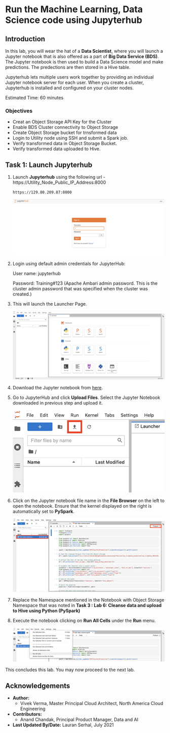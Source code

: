 # Run the Machine Learning, Data Science code using Jupyterhub

## Introduction

In this lab, you will wear the hat of a **Data Scientist**, where you will launch a Jupyter notebook that is also offered as a part of **Big Data Service (BDS)**. The Jupyter notebook is then used to build a Data Science model and make predictions. The predections are then stored in a Hive table.

Jupyterhub lets multiple users work together by providing an individual Jupyter notebook server for each user. When you create a cluster, Jupyterhub is installed and configured on your cluster nodes.

Estimated Time: 60 minutes

### Objectives

* Creat an Object Storage API Key for the Cluster
* Enable BDS Cluster connectivity to Object Storage
* Create Object Storage bucket for trnsformed data
* Login to Utility node using SSH and submit a Spark job.
* Verify transformed data in Object Storage Bucket.
* Verify transformed data uploaded to Hive.

## Task 1: Launch Jupyterhub

1. Launch **Jupyterhub** using the following url - https://Utility\_Node\_Public\_IP\_Address:8000

    ```
    https://129.80.209.87:8000
    ```

    ![](./images/jupyterhub-login.png " ")

2. Login using default admin credentials for JupyterHub:

    User name: jupyterhub

    Password: Training#123 (Apache Ambari admin password. This is the cluster admin password that was specified when the cluster was created.)

3. This will launch the Launcher Page.

    ![](./images/jupyter-launcher.png " ")

4. Download the Jupyter notebook from [here](https://objectstorage.us-ashburn-1.oraclecloud.com/p/WoB1T3VaY06AOiAqSj6PKMn4wLjDu1VJ5J6Lh_CFD6mylShr-66qzDj7Hgo7hJtQ/n/orasenatdpltintegration01/b/Taxi/o/bds-data-science.ipynb).

5. Go to JupyterHub and click **Upload Files**. Select the Jupyter Notebook downloaded in previous step and upload it.

    ![](./images/upload-notebook.png " ")

6. Click on the Jupyter notebook file name in the **File Browser** on the left to open the notebook. Ensure that the kernel displayed on the right is automatically set to **PySpark**.

    ![](./images/open-notebook.png " ")

7. Replace the Namespace mentioned in the Notebook with Object Storage Namespace that was noted in **Task 3 : Lab 6: Cleanse data and upload to Hive using Python (PySpark)** 

8. Execute the notebook clicking on **Run All Cells** under the **Run** menu.

    ![](./images/run-notebook.png " ")


This concludes this lab. You may now proceed to the next lab.

## Acknowledgements

* **Author:**  
    + Vivek Verma, Master Principal Cloud Architect, North America Cloud Engineering
* **Contributors:**  
    + Anand Chandak, Principal Product Manager, Data and AI
* **Last Updated By/Date:** Lauran Serhal, July 2021

